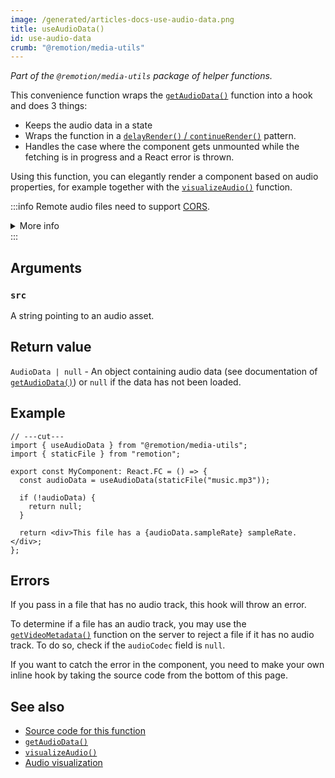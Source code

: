 ```yaml
---
image: /generated/articles-docs-use-audio-data.png
title: useAudioData()
id: use-audio-data
crumb: "@remotion/media-utils"
---
```


_Part of the `@remotion/media-utils` package of helper functions._

This convenience function wraps the [`getAudioData()`](/docs/get-audio-data) function into a hook and does 3 things:

- Keeps the audio data in a state
- Wraps the function in a [`delayRender()` / `continueRender()`](/docs/data-fetching) pattern.
- Handles the case where the component gets unmounted while the fetching is in progress and a React error is thrown.

Using this function, you can elegantly render a component based on audio properties, for example together with the [`visualizeAudio()`](/docs/visualize-audio) function.

:::info
Remote audio files need to support [CORS](https://developer.mozilla.org/en-US/docs/Web/HTTP/CORS).

<details>
<summary>More info</summary>
<ul>
<li>
Remotion's origin is usually <code>http://localhost:3000</code>, but it may be different if rendering on Lambda or the port is busy.
</li>
<li>
You can use <a href="/docs/get-audio-duration-in-seconds"><code>getAudioDurationInSeconds()</code></a> without the audio needing CORS.
</li>
<li>
You can <a href="/docs/chromium-flags#--disable-web-security">disable CORS</a> during renders.
</li>
</ul>
</details>
:::

## Arguments

### `src`

A string pointing to an audio asset.

## Return value

`AudioData | null` - An object containing audio data (see documentation of [`getAudioData()`](/docs/get-audio-data)) or `null` if the data has not been loaded.

## Example

```tsx twoslash
// ---cut---
import { useAudioData } from "@remotion/media-utils";
import { staticFile } from "remotion";

export const MyComponent: React.FC = () => {
  const audioData = useAudioData(staticFile("music.mp3"));

  if (!audioData) {
    return null;
  }

  return <div>This file has a {audioData.sampleRate} sampleRate.</div>;
};
```

## Errors

If you pass in a file that has no audio track, this hook will throw an error.

To determine if a file has an audio track, you may use the [`getVideoMetadata()`](/docs/renderer/get-video-metadata#audiocodec) function on the server to reject a file if it has no audio track. To do so, check if the `audioCodec` field is `null`.

If you want to catch the error in the component, you need to make your own inline hook by taking the source code from the bottom of this page.

## See also

- [Source code for this function](https://github.com/remotion-dev/remotion/blob/main/packages/media-utils/src/use-audio-data.ts)
- [`getAudioData()`](/docs/get-audio-data)
- [`visualizeAudio()`](/docs/visualize-audio)
- [Audio visualization](/docs/audio-visualization)
